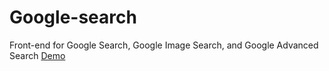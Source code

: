 # Google-search
Front-end for Google Search, Google Image Search, and Google Advanced Search
[Demo](https://youtu.be/uwFXiR1J2aM)
